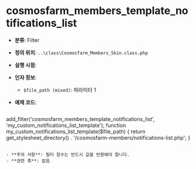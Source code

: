# cosmosfarm_members_template_notifications_list

- **분류**: Filter
- **정의 위치**: `..\class\Cosmosfarm_Members_Skin.class.php`
- **실행 시점**: 
- **인자 정보**:
  - `$file_path (mixed)`: 파라미터 1
- **예제 코드**:

  ```php
add_filter('cosmosfarm_members_template_notifications_list', 'my_custom_notifications_list_template');
    function my_custom_notifications_list_template($file_path) {
        return get_stylesheet_directory() . '/cosmosfarm-members/notifications-list.php';
    }
  ```

- **주의 사항**: 필터 함수는 반드시 값을 반환해야 합니다.
- **관련 훅**: 없음
